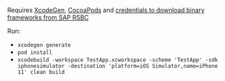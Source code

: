 Requires [XcodeGen](https://github.com/yonaskolb/XcodeGen), [CocoaPods](https://cocoapods.org/) and [credentials to download binary frameworks from SAP RSBC](https://github.com/SAP-samples/cloud-sdk-ios-specs#installing-credential)

Run:
- `xcodegen generate`
- `pod install`
- `xcodebuild -workspace TestApp.xcworkspace -scheme 'TestApp' -sdk iphonesimulator -destination 'platform=iOS Simulator,name=iPhone 11' clean build`
